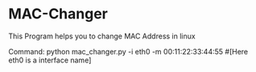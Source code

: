 # MAC-Changer

This Program helps you to change MAC Address in linux

Command: python mac_changer.py -i eth0 -m 00:11:22:33:44:55 #[Here eth0 is a interface name]
